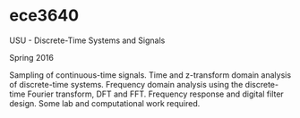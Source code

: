 # ece3640
USU - Discrete-Time Systems and Signals

Spring 2016

Sampling of continuous-time signals. Time and z-transform domain analysis of discrete-time systems. Frequency domain analysis using the discrete-time Fourier transform, DFT and FFT. Frequency response and digital filter design. Some lab and computational work required.
